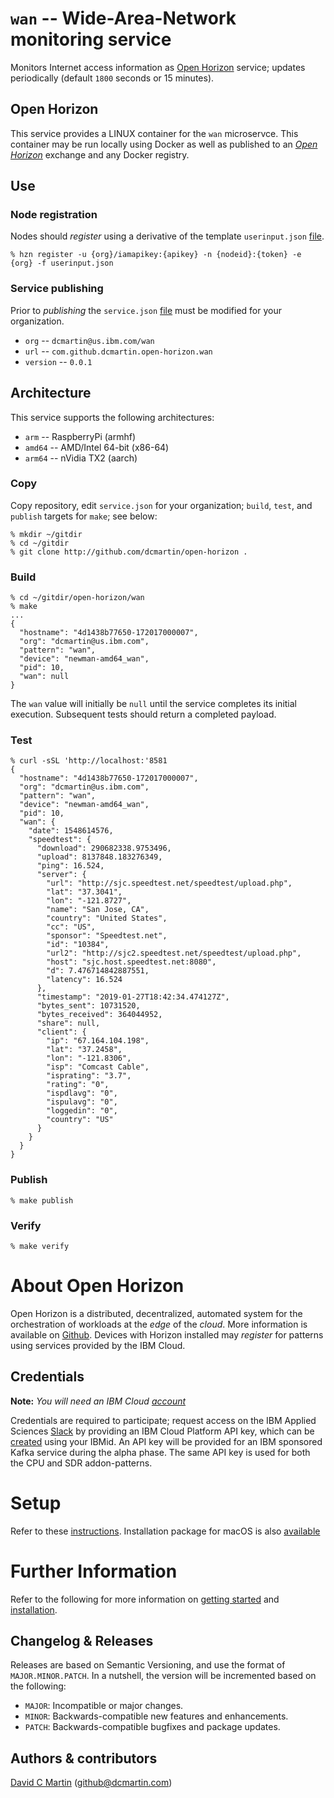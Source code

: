 # `wan` -- Wide-Area-Network monitoring service

Monitors Internet access information as [Open Horizon][open-horizon] service; updates periodically (default `1800` seconds or 15 minutes).

## Open Horizon

This service provides a LINUX container for the `wan` microservce.  This container may be run locally using Docker as well as published to an [_Open Horizon_][open-horizon] exchange and any Docker registry.

## Use

### Node registration

Nodes should _register_ using a derivative of the template `userinput.json` [file][userinput].
```
% hzn register -u {org}/iamapikey:{apikey} -n {nodeid}:{token} -e {org} -f userinput.json
```
### Service publishing

Prior to _publishing_ the `service.json` [file][service-json] must be modified for your organization.

+ `org` -- `dcmartin@us.ibm.com/wan`
+ `url` -- `com.github.dcmartin.open-horizon.wan`
+ `version` -- `0.0.1`

## Architecture

This service supports the following architectures:

+ `arm` -- RaspberryPi (armhf)
+ `amd64` -- AMD/Intel 64-bit (x86-64)
+ `arm64` -- nVidia TX2 (aarch)

### Copy

Copy repository, edit `service.json` for your organization; `build`, `test`, and `publish` targets for `make`; see below:

```
% mkdir ~/gitdir
% cd ~/gitdir
% git clone http://github.com/dcmartin/open-horizon .
```

### Build
```
% cd ~/gitdir/open-horizon/wan
% make
...
{
  "hostname": "4d1438b77650-172017000007",
  "org": "dcmartin@us.ibm.com",
  "pattern": "wan",
  "device": "newman-amd64_wan",
  "pid": 10,
  "wan": null
}
```
The `wan` value will initially be `null` until the service completes its initial execution.  Subsequent tests should return a completed payload.

### Test
```
% curl -sSL 'http://localhost:'8581
{
  "hostname": "4d1438b77650-172017000007",
  "org": "dcmartin@us.ibm.com",
  "pattern": "wan",
  "device": "newman-amd64_wan",
  "pid": 10,
  "wan": {
    "date": 1548614576,
    "speedtest": {
      "download": 290682338.9753496,
      "upload": 8137848.183276349,
      "ping": 16.524,
      "server": {
        "url": "http://sjc.speedtest.net/speedtest/upload.php",
        "lat": "37.3041",
        "lon": "-121.8727",
        "name": "San Jose, CA",
        "country": "United States",
        "cc": "US",
        "sponsor": "Speedtest.net",
        "id": "10384",
        "url2": "http://sjc2.speedtest.net/speedtest/upload.php",
        "host": "sjc.host.speedtest.net:8080",
        "d": 7.476714842887551,
        "latency": 16.524
      },
      "timestamp": "2019-01-27T18:42:34.474127Z",
      "bytes_sent": 10731520,
      "bytes_received": 364044952,
      "share": null,
      "client": {
        "ip": "67.164.104.198",
        "lat": "37.2458",
        "lon": "-121.8306",
        "isp": "Comcast Cable",
        "isprating": "3.7",
        "rating": "0",
        "ispdlavg": "0",
        "ispulavg": "0",
        "loggedin": "0",
        "country": "US"
      }
    }
  }
}
```

### Publish
```
% make publish
```

### Verify
```
% make verify
```

# About Open Horizon

Open Horizon is a distributed, decentralized, automated system for the orchestration of workloads at the _edge_ of the *cloud*.  More information is available on [Github][open-horizon].  Devices with Horizon installed may _register_ for patterns using services provided by the IBM Cloud.

## Credentials

**Note:** _You will need an IBM Cloud [account][ibm-registration]_

Credentials are required to participate; request access on the IBM Applied Sciences [Slack][edge-slack] by providing an IBM Cloud Platform API key, which can be [created][ibm-apikeys] using your IBMid.  An API key will be provided for an IBM sponsored Kafka service during the alpha phase.  The same API key is used for both the CPU and SDR addon-patterns.

# Setup

Refer to these [instructions][setup].  Installation package for macOS is also [available][macos-install]

# Further Information

Refer to the following for more information on [getting started][edge-fabric] and [installation][edge-install].

## Changelog & Releases

Releases are based on Semantic Versioning, and use the format
of ``MAJOR.MINOR.PATCH``. In a nutshell, the version will be incremented
based on the following:

- ``MAJOR``: Incompatible or major changes.
- ``MINOR``: Backwards-compatible new features and enhancements.
- ``PATCH``: Backwards-compatible bugfixes and package updates.

## Authors & contributors

[David C Martin][dcmartin] (github@dcmartin.com)

[userinput]: https://github.com/dcmartin/open-horizon/blob/master/wan/userinput.json
[service-json]: https://github.com/dcmartin/open-horizon/blob/master/wan/service.json

[dcmartin]: https://github.com/dcmartin
[edge-fabric]: https://console.test.cloud.ibm.com/docs/services/edge-fabric/getting-started.html
[edge-install]: https://console.test.cloud.ibm.com/docs/services/edge-fabric/adding-devices.html
[edge-slack]: https://ibm-appsci.slack.com/messages/edge-fabric-users/
[ibm-apikeys]: https://console.bluemix.net/iam/#/apikeys
[ibm-registration]: https://console.bluemix.net/registration/
[issue]: https://github.com/dcmartin/open-horizon/issues
[macos-install]: https://github.com/open-horizon/anax/releases
[open-horizon]: http://github.com/open-horizon/
[repository]: https://github.com/dcmartin/open-horizon
[setup]: https://github.com/dcmartin/open-horizon/blob/master/setup/README.md

